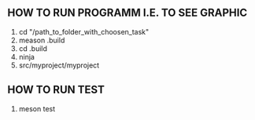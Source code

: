 ## HOW TO RUN PROGRAMM I.E. TO SEE GRAPHIC ##
1. cd "/path_to_folder_with_choosen_task"
2. meason .build
3. cd .build
4. ninja
5. src/myproject/myproject
## HOW TO RUN TEST ##
1. meson test
